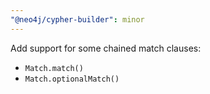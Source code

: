 ```yaml
---
"@neo4j/cypher-builder": minor
---
```


Add support for some chained match clauses:

-   `Match.match()`
-   `Match.optionalMatch()`

